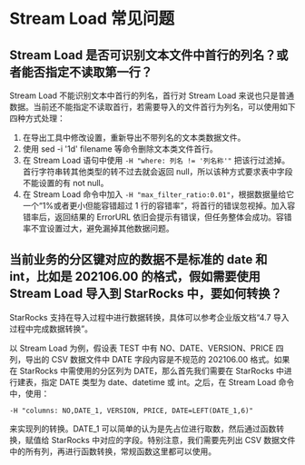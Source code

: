 # Stream Load 常见问题

## Stream Load 是否可识别文本文件中首行的列名？或者能否指定不读取第一行？

Stream Load 不能识别文本中首行的列名，首行对 Stream Load 来说也只是普通数据。当前还不能指定不读取首行，若需要导入的文件首行为列名，可以使用如下四种方式处理：

1. 在导出工具中修改设置，重新导出不带列名的文本类数据文件。
2. 使用 sed -i '1d' filename 等命令删除文本类文件首行。
3. 在 Stream Load 语句中使用 `-H "where: 列名 != '列名称'"` 把该行过滤掉。首行字符串转其他类型的转不过去就会返回 null，所以该种方式要求表中字段不能设置的有 not null。
4. 在 Stream Load 命令中加入 `-H "max_filter_ratio:0.01"`，根据数据量给它一个“1%或者更小但能容错超过 1 行的容错率”，将首行的错误忽视掉。加入容错率后，返回结果的 ErrorURL 依旧会提示有错误，但任务整体会成功。容错率不宜设置过大，避免漏掉其他数据问题。

## 当前业务的分区键对应的数据不是标准的 date 和 int，比如是 202106.00 的格式，假如需要使用 Stream Load 导入到 StarRocks 中，要如何转换？

StarRocks 支持在导入过程中进行数据转换，具体可以参考企业版文档“4.7 导入过程中完成数据转换”。

以 Stream Load 为例，假设表 TEST 中有 NO、DATE、VERSION、PRICE 四列，导出的 CSV 数据文件中 DATE 字段内容是不规范的 202106.00 格式。如果在 StarRocks 中需使用的分区列为 DATE，那么首先我们需要在 StarRocks 中进行建表，指定 DATE 类型为 date、datetime 或 int。之后，在 Stream Load 命令中，使用：

```plain text
-H "columns: NO,DATE_1, VERSION, PRICE, DATE=LEFT(DATE_1,6)"
```

来实现列的转换。DATE_1 可以简单的认为是先占位进行取数，然后通过函数转换，赋值给 StarRocks 中对应的字段。特别注意，我们需要先列出 CSV 数据文件中的所有列，再进行函数转换，常规函数这里都可以使用。
